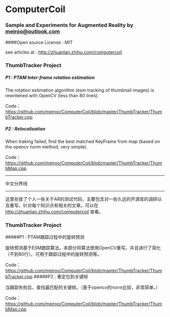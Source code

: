 # ComputerCoil
### Sample and Experiments for Augmented Reality by meiroo@outlook.com
####Open source License : MIT


see articles at : http://zhuanlan.zhihu.com/computercoil


### ThumbTracker Project

##### P1 : PTAM Inter-frame rotation estimation 

The rotation estimation algorithm (esm tracking of thumbnail images) is rewritened with OpenCV (less than 80 lines). 

Code：https://github.com/meiroo/ComputerCoil/blob/master/ThumbTracker/ThumbTracker.cpp

##### P2 : Relocalisation

When traking failed, find the best matched KeyFrame from map (based on the opencv norm method, very simple).

Code：https://github.com/meiroo/ComputerCoil/blob/master/ThumbTracker/ThumbMap.cpp

-------------------------

中文分界线

-------------------------

这里存放了个人一些关于AR的测试代码，主要包含对一些久远的开源库的调研以及重写。针对每个知识点有相关的文章。可以在 http://zhuanlan.zhihu.com/computercoil 查看。

### ThumbTracker Project



#####P1 : PTAM跟踪过程中的旋转预测

旋转预测基于ESM跟踪算法。本部分将算法使用OpenCV重写。并且进行了简化（不到80行）。可用于跟踪过程中的旋转预测等。

Code：https://github.com/meiroo/ComputerCoil/blob/master/ThumbTracker/ThumbTracker.cpp
#####P2 : 重定位到关键帧

当跟踪失败后，查找最匹配的关键帧。（基于opencv的norm比较，非常简单。）

Code：https://github.com/meiroo/ComputerCoil/blob/master/ThumbTracker/ThumbMap.cpp
